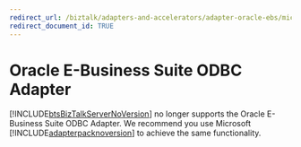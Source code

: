 ```yaml
---
redirect_url: /biztalk/adapters-and-accelerators/adapter-oracle-ebs/microsoft-biztalk-adapter-for-oracle-e-business-suite-documentation
redirect_document_id: TRUE
--- 
```



# Oracle E-Business Suite ODBC Adapter

[!INCLUDE[btsBizTalkServerNoVersion](../includes/btsbiztalkservernoversion-md.md)] no longer supports the Oracle E-Business Suite ODBC Adapter. We recommend you use Microsoft [!INCLUDE[adapterpacknoversion](../includes/adapterpacknoversion-md.md)] to achieve the same functionality.  
